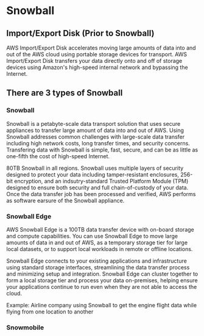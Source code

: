 # Snowball

## Import/Export Disk (Prior to Snowball)
AWS Import/Export Disk accelerates moving large amounts of data into and out of the AWS cloud using portable storage devices for transport. AWS Import/Export Disk transfers your data directly onto and off of storage devices using Amazon's high-speed internal network and bypassing the Internet.

## There are 3 types of Snowball
### Snowball
Snowball is a petabyte-scale data transport solution that uses secure appliances to transfer large amount of data into and out of AWS. Using Snowball addresses common challenges with large-scale data transfer including high network costs, long transfer times, and security concerns. Transfering data with Snowball is simple, fast, secure, and can be as little as one-fifth the cost of high-speed Internet.

80TB Snowball in all regions. Snowball uses multiple layers of security designed to protect your data including tamper-resistant enclosures, 256-bit encryption, and an indsutry-standard Trusted Platform Module (TPM) designed to ensure both security and full chain-of-custody of your data. Once the data transfer job has been processed and verified, AWS performs as software earsure of the Snowball appliance.

### Snowball Edge
AWS Snowball Edge is a 100TB data transfer device with on-board storage and compute capabilities. You can use Snowball Edge to move large amounts of data in and out of AWS, as a temporary storage tier for large local datasets, or to support local workloads in remote or offline locations.

Snowball Edge connects to your existing applications and infrastructure using standard storage interfaces, streamlining the data transfer process and minimizing setup and integration. Snowball Edge can cluster together to form a local storage tier and process your data on-premises, helping ensure your applications continue to run even when they are not able to access the cloud.

Example: Airline company using Snowball to get the engine flight data while flying from one location to another

### Snowmobile
